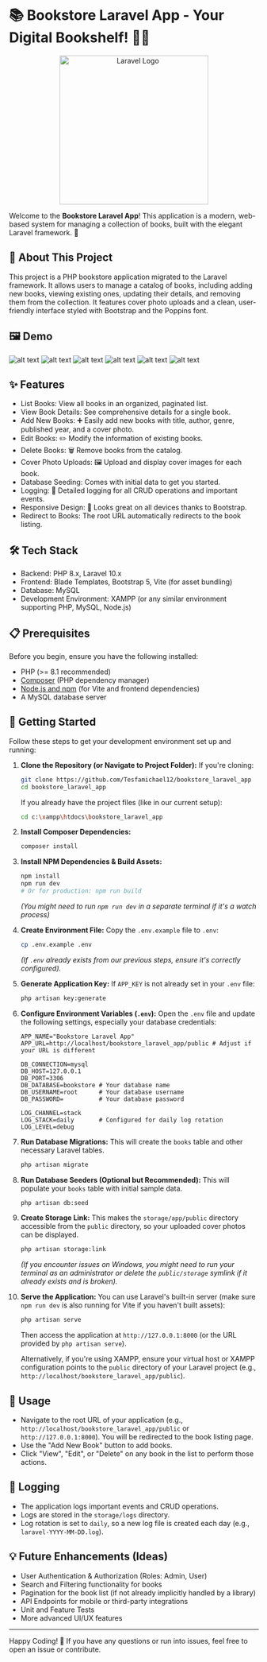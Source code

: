 # 📚 Bookstore Laravel App - Your Digital Bookshelf! 📖✨

<p align="center">
  <a href="https://laravel.com" target="_blank"><img src="https://raw.githubusercontent.com/laravel/art/master/logo-lockup/5%20SVG/2%20CMYK/1%20Full%20Color/laravel-logolockup-cmyk-red.svg" width="300" alt="Laravel Logo"></a>
</p>

Welcome to the **Bookstore Laravel App**! This application is a modern, web-based system for managing a collection of books, built with the elegant Laravel framework. 🚀

## 🌟 About This Project

This project is a PHP bookstore application migrated to the Laravel framework. It allows users to manage a catalog of books, including adding new books, viewing existing ones, updating their details, and removing them from the collection. It features cover photo uploads and a clean, user-friendly interface styled with Bootstrap and the Poppins font.

## 🖼️ Demo

![alt text](./Readme_images/image-1.png)
![alt text](./Readme_images/image-2.png)
![alt text](./Readme_images/image-3.png)
![alt text](./Readme_images/image-4.png)
![alt text](./Readme_images/image-5.png)
![alt text](./Readme_images/image-6.png)

## ✨ Features

-   List Books: View all books in an organized, paginated list.
-   View Book Details: See comprehensive details for a single book.
-   Add New Books: ➕ Easily add new books with title, author, genre, published year, and a cover photo.
-   Edit Books: ✏️ Modify the information of existing books.
-   Delete Books: 🗑️ Remove books from the catalog.
-   Cover Photo Uploads: 🖼️ Upload and display cover images for each book.
-   Database Seeding: Comes with initial data to get you started.
-   Logging: 📝 Detailed logging for all CRUD operations and important events.
-   Responsive Design: 📱 Looks great on all devices thanks to Bootstrap.
-   Redirect to Books: The root URL automatically redirects to the book listing.

## 🛠️ Tech Stack

-   Backend: PHP 8.x, Laravel 10.x
-   Frontend: Blade Templates, Bootstrap 5, Vite (for asset bundling)
-   Database: MySQL
-   Development Environment: XAMPP (or any similar environment supporting PHP, MySQL, Node.js)

## 📋 Prerequisites

Before you begin, ensure you have the following installed:

-   PHP (>= 8.1 recommended)
-   [Composer](https://getcomposer.org/) (PHP dependency manager)
-   [Node.js and npm](https://nodejs.org/) (for Vite and frontend dependencies)
-   A MySQL database server

## 🚀 Getting Started

Follow these steps to get your development environment set up and running:

1. **Clone the Repository (or Navigate to Project Folder):**
   If you're cloning:

    ```bash
    git clone https://github.com/Tesfamichael12/bookstore_laravel_app
    cd bookstore_laravel_app
    ```

    If you already have the project files (like in our current setup):

    ```bash
    cd c:\xampp\htdocs\bookstore_laravel_app
    ```

2. **Install Composer Dependencies:**

    ```bash
    composer install
    ```

3. **Install NPM Dependencies & Build Assets:**

    ```bash
    npm install
    npm run dev
    # Or for production: npm run build
    ```

    _(You might need to run `npm run dev` in a separate terminal if it's a watch process)_

4. **Create Environment File:**
   Copy the `.env.example` file to `.env`:

    ```bash
    cp .env.example .env
    ```

    _(If `.env` already exists from our previous steps, ensure it's correctly configured)._

5. **Generate Application Key:**
   If `APP_KEY` is not already set in your `.env` file:

    ```bash
    php artisan key:generate
    ```

6. **Configure Environment Variables (`.env`):**
   Open the `.env` file and update the following settings, especially your database credentials:

    ```dotenv
    APP_NAME="Bookstore Laravel App"
    APP_URL=http://localhost/bookstore_laravel_app/public # Adjust if your URL is different

    DB_CONNECTION=mysql
    DB_HOST=127.0.0.1
    DB_PORT=3306
    DB_DATABASE=bookstore # Your database name
    DB_USERNAME=root      # Your database username
    DB_PASSWORD=          # Your database password

    LOG_CHANNEL=stack
    LOG_STACK=daily       # Configured for daily log rotation
    LOG_LEVEL=debug
    ```

7. **Run Database Migrations:**
   This will create the `books` table and other necessary Laravel tables.

    ```bash
    php artisan migrate
    ```

8. **Run Database Seeders (Optional but Recommended):**
   This will populate your `books` table with initial sample data.

    ```bash
    php artisan db:seed
    ```

9. **Create Storage Link:**
   This makes the `storage/app/public` directory accessible from the `public` directory, so your uploaded cover photos can be displayed.

    ```bash
    php artisan storage:link
    ```

    _(If you encounter issues on Windows, you might need to run your terminal as an administrator or delete the `public/storage` symlink if it already exists and is broken)._

10. **Serve the Application:**
    You can use Laravel's built-in server (make sure `npm run dev` is also running for Vite if you haven't built assets):

    ```bash
    php artisan serve
    ```

    Then access the application at `http://127.0.0.1:8000` (or the URL provided by `php artisan serve`).

    Alternatively, if you're using XAMPP, ensure your virtual host or XAMPP configuration points to the `public` directory of your Laravel project (e.g., `http://localhost/bookstore_laravel_app/public`).

## 🎈 Usage

-   Navigate to the root URL of your application (e.g., `http://localhost/bookstore_laravel_app/public` or `http://127.0.0.1:8000`). You will be redirected to the book listing page.
-   Use the "Add New Book" button to add books.
-   Click "View", "Edit", or "Delete" on any book in the list to perform those actions.

## 📝 Logging

-   The application logs important events and CRUD operations.
-   Logs are stored in the `storage/logs` directory.
-   Log rotation is set to `daily`, so a new log file is created each day (e.g., `laravel-YYYY-MM-DD.log`).

## 💡 Future Enhancements (Ideas)

-   User Authentication & Authorization (Roles: Admin, User)
-   Search and Filtering functionality for books
-   Pagination for the book list (if not already implicitly handled by a library)
-   API Endpoints for mobile or third-party integrations
-   Unit and Feature Tests
-   More advanced UI/UX features

---

Happy Coding! 🎉 If you have any questions or run into issues, feel free to open an issue or contribute.
